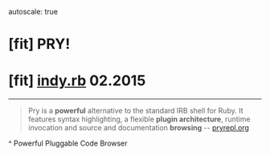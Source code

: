 autoscale: true

# [fit] __PRY__!

# [fit] [indy.rb][indyrb] 02.2015

-------------------------------------------------------------------------------

> Pry is a __powerful__ alternative to the standard IRB shell for Ruby.
> It features syntax highlighting,
> a flexible __plugin architecture__,
> runtime invocation and source and documentation __browsing__
-- [pryrepl.org][pry]

^ Powerful
Pluggable
Code Browser

[//]: # ( Links                                                               )
[//]: # ( ------------------------------------------------------------------- )
[indyrb]: https://twitter.com/indyrb
[pry]: http://pryrepl.org/
[//]: # ( ------------------------------------------------------------------- )
